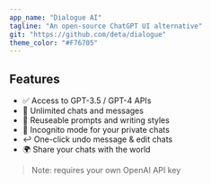 ```yaml
---
app_name: "Dialogue AI"
tagline: "An open-source ChatGPT UI alternative"
git: "https://github.com/deta/dialogue"
theme_color: "#F76705"
---
```



## Features

- ✅ Access to GPT-3.5 / GPT-4 APIs
- 💽 Unlimited chats and messages
- 📝 Reuseable prompts and writing styles
- 🥸 Incognito mode for your private chats
- ↩️ One-click undo message & edit chats
- 🌍 Share your chats with the world

> Note: requires your own OpenAI API key
